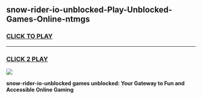 
## snow-rider-io-unblocked-Play-Unblocked-Games-Online-ntmgs
<h3>
<a href="https://premium76.site?title=snow-rider-io-unblocked&ref=25A">CLICK TO PLAY</a></h3>
<hr>

<h3>
<a href="https://premium76.site?title=snow-rider-io-unblocked&ref=25A">CLICK 2 PLAY</a>
  
</h3>

<a href="https://premium76.site?title=snow-rider-io-unblocked&ref=25A"><img src="https://clearcache.store/games.png"></a>


**snow-rider-io-unblocked games unblocked: Your Gateway to Fun and Accessible Online Gaming**
